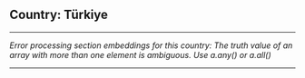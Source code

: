 ## Country: Türkiye

---

*Error processing section embeddings for this country: The truth value of an array with more than one element is ambiguous. Use a.any() or a.all()*

---

